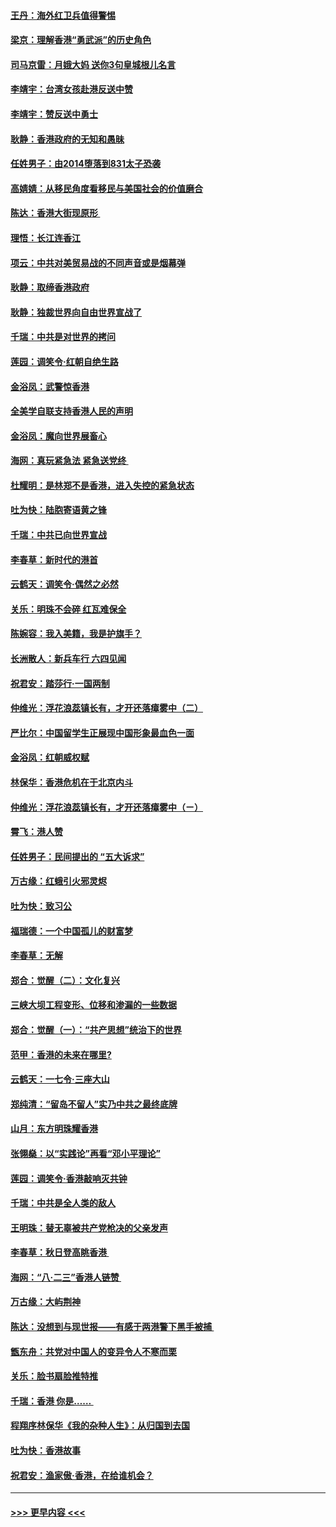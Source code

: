 #### [王丹：海外红卫兵值得警惕](../pages/nsc993/n11498138.md?t=09041555) 
#### [梁京：理解香港“勇武派”的历史角色](../pages/nsc993/n11498006.md?t=09041555) 
#### [司马京雷：月娥大妈  送你3句皇城根儿名言](../pages/nsc993/n11497885.md?t=09041555) 
#### [李靖宇：台湾女孩赴港反送中赞](../pages/nsc993/n11497721.md?t=09041555) 
#### [李靖宇：赞反送中勇士](../pages/nsc993/n11497452.md?t=09041555) 
#### [耿静：香港政府的无知和愚昧](../pages/nsc993/n11494238.md?t=09041555) 
#### [任姓男子：由2014堕落到831太子恐袭](../pages/nsc993/n11496683.md?t=09041555) 
#### [高婧婧：从移民角度看移民与美国社会的价值磨合](../pages/nsc993/n11495757.md?t=09041555) 
#### [陈达：香港大街现原形 ](../pages/nsc993/n11495441.md?t=09041555) 
#### [理悟：长江连香江](../pages/nsc993/n11495377.md?t=09041555) 
#### [项云：中共对美贸易战的不同声音或是烟幕弹](../pages/nsc993/n11494929.md?t=09041555) 
#### [耿静：取缔香港政府](../pages/nsc993/n11494218.md?t=09041555) 
#### [耿静：独裁世界向自由世界宣战了](../pages/nsc993/n11494190.md?t=09041555) 
#### [千瑞：中共是对世界的拷问](../pages/nsc993/n11493021.md?t=09041555) 
#### [莲园：调笑令‧红朝自绝生路](../pages/nsc993/n11493011.md?t=09041555) 
#### [金浴凤：武警惊香港](../pages/nsc993/n11492994.md?t=09041555) 
#### [全美学自联支持香港人民的声明](../pages/nsc993/n11492630.md?t=09041555) 
#### [金浴凤：魔向世界展畜心](../pages/nsc993/n11492599.md?t=09041555) 
#### [海网：真玩紧急法 紧急送党终 ](../pages/nsc993/n11492535.md?t=09041555) 
#### [杜耀明：是林郑不是香港，进入失控的紧急状态](../pages/nsc993/n11491420.md?t=09041555) 
#### [吐为快：陆胞寄语黄之锋](../pages/nsc993/n11491117.md?t=09041555) 
#### [千瑞：中共已向世界宣战](../pages/nsc993/n11490123.md?t=09041555) 
#### [李春草：新时代的港首](../pages/nsc993/n11489864.md?t=09041555) 
#### [云鹤天：调笑令·偶然之必然](../pages/nsc993/n11489701.md?t=09041555) 
#### [关乐：明珠不会碎 红瓦难保全](../pages/nsc993/n11489647.md?t=09041555) 
#### [陈婉容：我入美籍，我是护旗手？](../pages/nsc993/n11487908.md?t=09041555) 
#### [长洲散人：新兵车行 六四见闻](../pages/nsc993/n11487729.md?t=09041555) 
#### [祝君安：踏莎行‧一国两制](../pages/nsc993/n11487699.md?t=09041555) 
#### [仲维光：浮花浪蕊镇长有，才开还落瘴雾中（二）](../pages/nsc993/n11483286.md?t=09041555) 
#### [严比尔：中国留学生正展现中国形象最血色一面](../pages/nsc993/n11485145.md?t=09041555) 
#### [金浴凤：红朝威权赋](../pages/nsc993/n11485191.md?t=09041555) 
#### [林保华：香港危机在于北京内斗](../pages/nsc993/n11484593.md?t=09041555) 
#### [仲维光：浮花浪蕊镇长有，才开还落瘴雾中（ㄧ）](../pages/nsc993/n11483259.md?t=09041555) 
#### [霄飞：港人赞](../pages/nsc993/n11482957.md?t=09041555) 
#### [任姓男子：民间提出的 “五大诉求”](../pages/nsc993/n11482897.md?t=09041555) 
#### [万古缘：红蛾引火邪灵烬](../pages/nsc993/n11482886.md?t=09041555) 
#### [吐为快：致习公](../pages/nsc993/n11482867.md?t=09041555) 
#### [福瑞德：一个中国孤儿的财富梦](../pages/nsc993/n11482817.md?t=09041555) 
#### [李春草：无解](../pages/nsc993/n11482791.md?t=09041555) 
#### [郑合：觉醒（二）：文化复兴](../pages/nsc993/n11478025.md?t=09041555) 
#### [三峡大坝工程变形、位移和渗漏的一些数据](../pages/nsc993/n11478232.md?t=09041555) 
#### [郑合：觉醒（一）：“共产思想”统治下的世界](../pages/nsc993/n11477663.md?t=09041555) 
#### [范甲：香港的未来在哪里?](../pages/nsc993/n11477249.md?t=09041555) 
#### [云鹤天：一七令·三座大山](../pages/nsc993/n11477192.md?t=09041555) 
#### [郑纯清：“留岛不留人”实乃中共之最终底牌](../pages/nsc993/n11476160.md?t=09041555) 
#### [山月：东方明珠耀香港](../pages/nsc993/n11476077.md?t=09041555) 
#### [张翎燊：以“实践论”再看“邓小平理论”](../pages/nsc993/n11475733.md?t=09041555) 
#### [莲园：调笑令‧香港敲响灭共钟](../pages/nsc993/n11475723.md?t=09041555) 
#### [千瑞：中共是全人类的敌人](../pages/nsc993/n11475329.md?t=09041555) 
#### [王明珠：替无辜被共产党枪决的父亲发声](../pages/nsc993/n11474570.md?t=09041555) 
#### [李春草：秋日登高眺香港 ](../pages/nsc993/n11474491.md?t=09041555) 
#### [海网：“八·二三”香港人链赞 ](../pages/nsc993/n11474538.md?t=09041555) 
#### [万古缘：大屿荆神](../pages/nsc993/n11474401.md?t=09041555) 
#### [陈达：没想到与现世报——有感于两港警下黑手被捕 ](../pages/nsc993/n11472557.md?t=09041555) 
#### [甑东舟：共党对中国人的变异令人不寒而栗](../pages/nsc993/n11472496.md?t=09041555) 
#### [关乐：脸书扇脸推特推](../pages/nsc993/n11472488.md?t=09041555) 
#### [千瑞：香港  你是…… ](../pages/nsc993/n11472459.md?t=09041555) 
#### [程翔序林保华《我的杂种人生》：从归国到去国](../pages/nsc993/n11472369.md?t=09041555) 
#### [吐为快：香港故事](../pages/nsc993/n11471931.md?t=09041555) 
#### [祝君安：渔家傲‧香港，在给谁机会？](../pages/nsc993/n11469718.md?t=09041555) 

----
#### [ >>> 更早内容 <<< ](../indexes/nsc993-earlier.md)

